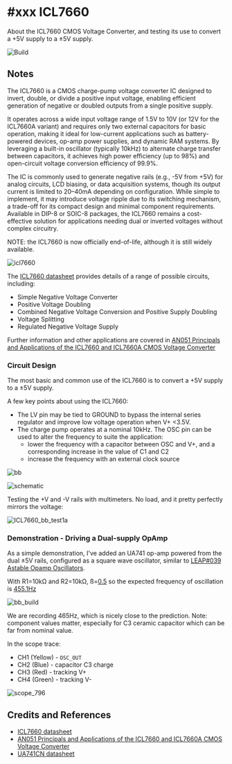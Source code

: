 # #xxx ICL7660

About the ICL7660 CMOS Voltage Converter, and testing its use to convert a +5V supply to a ±5V supply.

![Build](./assets/ICL7660_build.jpg?raw=true)

## Notes

The ICL7660 is a CMOS charge-pump voltage converter IC designed to invert, double, or divide a positive input voltage, enabling efficient generation of negative or doubled outputs from a single positive supply.

It operates across a wide input voltage range of 1.5V to 10V (or 12V for the ICL7660A variant) and requires only two external capacitors for basic operation, making it ideal for low-current applications such as battery-powered devices, op-amp power supplies, and dynamic RAM systems. By leveraging a built-in oscillator (typically 10kHz) to alternate charge transfer between capacitors, it achieves high power efficiency (up to 98%) and open-circuit voltage conversion efficiency of 99.9%.

The IC is commonly used to generate negative rails (e.g., -5V from +5V) for analog circuits, LCD biasing, or data acquisition systems, though its output current is limited to 20–40mA depending on configuration. While simple to implement, it may introduce voltage ripple due to its switching mechanism, a trade-off for its compact design and minimal component requirements. Available in DIP-8 or SOIC-8 packages, the ICL7660 remains a cost-effective solution for applications needing dual or inverted voltages without complex circuitry.

NOTE: the ICL7660 is now officially end-of-life, although it is still widely available.

![icl7660](./assets/icl7660.jpg)

The
[ICL7660 datasheet](https://www.renesas.com/en/document/dst/icl7660-datasheet)
provides details of a range of possible circuits, including:

* Simple Negative Voltage Converter
* Positive Voltage Doubling
* Combined Negative Voltage Conversion and Positive Supply Doubling
* Voltage Splitting
* Regulated Negative Voltage Supply

Further information and other applications are covered in
[AN051 Principals and Applications of the ICL7660 and ICL7660A CMOS Voltage Converter](https://www.renesas.com/en/document/apn/an051-principles-and-applications-icl7660-cmos-voltage-converter)

### Circuit Design

The most basic and common use of the ICL7660 is to convert a +5V supply to a ±5V supply.

A few key points about using the ICL7660:

* The LV pin may be tied to GROUND to bypass the internal series regulator and improve low voltage operation when V+ <3.5V.
* The charge pump operates at a nominal 10kHz. The OSC pin can be used to alter the frequency to suite the application:
    * lower the frequency with a capacitor between OSC and V+, and a corresponding increase in the value of C1 and C2
    * increase the frequency with an external clock source

![bb](./assets/ICL7660_bb.jpg?raw=true)

![schematic](./assets/ICL7660_schematic.jpg?raw=true)

Testing the +V and -V rails with multimeters. No load, and it pretty perfectly mirrors the voltage:

![ICL7660_bb_test1a](./assets/ICL7660_bb_test1a.jpg?raw=true)

### Demonstration - Driving a Dual-supply OpAmp

As a simple demonstration,
I've added an UA741 op-amp powered from the dual ±5V rails,
configured as a square wave oscillator,
similar to
[LEAP#039 Astable Opamp Oscillators](../Oscillators/AstableOpamp/).

With R1=10kΩ and R2=10kΩ, ß=[0.5](https://www.wolframalpha.com/input?i=10k%CE%A9%2F%2810k%CE%A9%2B10k%CE%A9%29)
so the expected frequency of oscillation is
[455.1Hz](https://www.wolframalpha.com/input?i=1%2F%282*100nF*10k%CE%A9*ln%28%281%2B0.5%29%2F%281-0.5%29%29%29)

![bb_build](./assets/ICL7660_bb_build.jpg?raw=true)

We are recording 465Hz, which is nicely close to the prediction.
Note: component values matter, especially for C3 ceramic capacitor which can be far from nominal value.

In the scope trace:

* CH1 (Yellow) - `OSC_OUT`
* CH2 (Blue) - capacitor C3 charge
* CH3 (Red) - tracking V+
* CH4 (Green) - tracking V-

![scope_796](./assets/scope_465.gif)

## Credits and References

* [ICL7660 datasheet](https://www.renesas.com/en/document/dst/icl7660-datasheet)
* [AN051 Principals and Applications of the ICL7660 and ICL7660A CMOS Voltage Converter](https://www.renesas.com/en/document/apn/an051-principles-and-applications-icl7660-cmos-voltage-converter)
* [UA741CN datasheet](https://www.ti.com/lit/ds/symlink/ua741.pdf)

